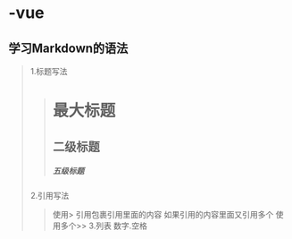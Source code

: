 # -vue

## 学习Markdown的语法
> 1.标题写法
>> # 最大标题
>> ## 二级标题
>> ##### 五级标题
> 2.引用写法
>> 使用> 引用包裹引用里面的内容 如果引用的内容里面又引用多个 使用多个>>
> 3.列表
>> 数字.空格
